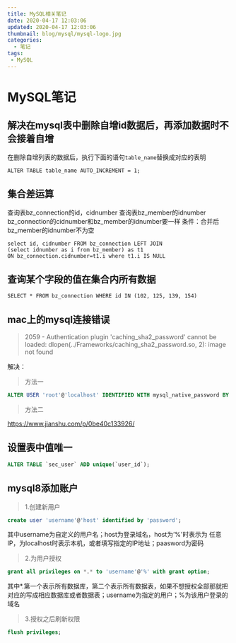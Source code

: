 ```yaml
---
title: MySQL相关笔记
date: 2020-04-17 12:03:06
updated: 2020-04-17 12:03:06
thumbnail: blog/mysql/mysql-logo.jpg
categories:
  - 笔记
tags:
 - MySQL
---
```


# MySQL笔记

## 解决在mysql表中删除自增id数据后，再添加数据时不会接着自增

在删除自增列表的数据后，执行下面的语句`table_name`替换成对应的表明

``` mysql
ALTER TABLE table_name AUTO_INCREMENT = 1;
```

## 集合差运算

查询表bz_connection的id，cidnumber
查询表bz_member的idnumber
bz_connection的cidnumber和bz_member的idnumber要一样
条件：合并后bz_member的idnumber不为空

``` mysql
select id, cidnumber FROM bz_connection LEFT JOIN
(select idnumber as i from bz_member) as t1
ON bz_connection.cidnumber=t1.i where t1.i IS NULL
```

## 查询某个字段的值在集合内所有数据

``` mysql
SELECT * FROM bz_connection WHERE id IN (102, 125, 139, 154)
```

## mac上的mysql连接错误

> 2059 - Authentication plugin 'caching_sha2_password' cannot be loaded:
> dlopen(../Frameworks/caching_sha2_password.so, 2): image not found

解决：

> 方法一

``` sql
ALTER USER 'root'@'localhost' IDENTIFIED WITH mysql_native_password BY 'yourpassword';
```

> 方法二

<https://www.jianshu.com/p/0be40c133926/>

## 设置表中值唯一

``` sql
ALTER TABLE `sec_user` ADD unique(`user_id`);
```

## mysql8添加账户

> 1.创建新用户

``` sql
create user 'username'@'host' identified by 'password';
```

其中username为自定义的用户名；host为登录域名，host为’%'时表示为 任意IP，为localhost时表示本机，或者填写指定的IP地址；paasword为密码

> 2.为用户授权

``` sql
grant all privileges on *.* to 'username'@'%' with grant option;
```

其中*.第一个表示所有数据库，第二个表示所有数据表，如果不想授权全部那就把对应的写成相应数据库或者数据表；username为指定的用户；%为该用户登录的域名

> 3.授权之后刷新权限

``` sql
flush privileges;
```
